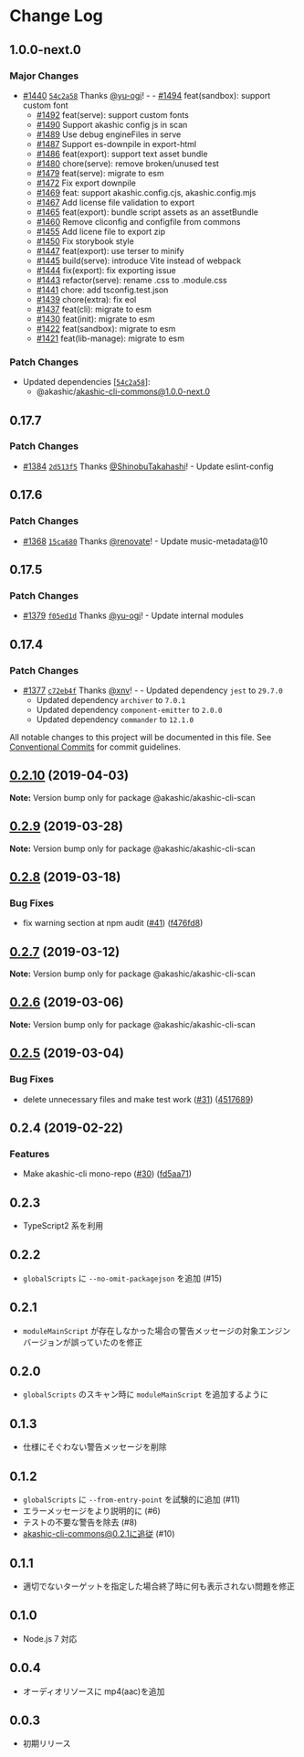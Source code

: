 # Change Log

## 1.0.0-next.0

### Major Changes

- [#1440](https://github.com/akashic-games/akashic-cli/pull/1440) [`54c2a58`](https://github.com/akashic-games/akashic-cli/commit/54c2a5836194fc7f74a2c2ef869ccfa47a044765) Thanks [@yu-ogi](https://github.com/yu-ogi)! - - [#1494](https://github.com/akashic-games/akashic-cli/pull/1494) feat(sandbox): support custom font
  - [#1492](https://github.com/akashic-games/akashic-cli/pull/1492) feat(serve): support custom fonts
  - [#1490](https://github.com/akashic-games/akashic-cli/pull/1490) Support akashic config js in scan
  - [#1489](https://github.com/akashic-games/akashic-cli/pull/1489) Use debug engineFiles in serve
  - [#1487](https://github.com/akashic-games/akashic-cli/pull/1487) Support es-downpile in export-html
  - [#1486](https://github.com/akashic-games/akashic-cli/pull/1486) feat(export): support text asset bundle
  - [#1480](https://github.com/akashic-games/akashic-cli/pull/1480) chore(serve): remove broken/unused test
  - [#1479](https://github.com/akashic-games/akashic-cli/pull/1479) feat(serve): migrate to esm
  - [#1472](https://github.com/akashic-games/akashic-cli/pull/1472) Fix export downpile
  - [#1469](https://github.com/akashic-games/akashic-cli/pull/1469) feat: support akashic.config.cjs, akashic.config.mjs
  - [#1467](https://github.com/akashic-games/akashic-cli/pull/1467) Add license file validation to export
  - [#1465](https://github.com/akashic-games/akashic-cli/pull/1465) feat(export): bundle script assets as an assetBundle
  - [#1460](https://github.com/akashic-games/akashic-cli/pull/1460) Remove cliconfig and configfile from commons
  - [#1455](https://github.com/akashic-games/akashic-cli/pull/1455) Add licene file to export zip
  - [#1450](https://github.com/akashic-games/akashic-cli/pull/1450) Fix storybook style
  - [#1447](https://github.com/akashic-games/akashic-cli/pull/1447) feat(export): use terser to minify
  - [#1445](https://github.com/akashic-games/akashic-cli/pull/1445) build(serve): introduce Vite instead of webpack
  - [#1444](https://github.com/akashic-games/akashic-cli/pull/1444) fix(export): fix exporting issue
  - [#1443](https://github.com/akashic-games/akashic-cli/pull/1443) refactor(serve): rename .css to .module.css
  - [#1441](https://github.com/akashic-games/akashic-cli/pull/1441) chore: add tsconfig.test.json
  - [#1439](https://github.com/akashic-games/akashic-cli/pull/1439) chore(extra): fix eol
  - [#1437](https://github.com/akashic-games/akashic-cli/pull/1437) feat(cli): migrate to esm
  - [#1430](https://github.com/akashic-games/akashic-cli/pull/1430) feat(init): migrate to esm
  - [#1422](https://github.com/akashic-games/akashic-cli/pull/1422) feat(sandbox): migrate to esm
  - [#1421](https://github.com/akashic-games/akashic-cli/pull/1421) feat(lib-manage): migrate to esm

### Patch Changes

- Updated dependencies [[`54c2a58`](https://github.com/akashic-games/akashic-cli/commit/54c2a5836194fc7f74a2c2ef869ccfa47a044765)]:
  - @akashic/akashic-cli-commons@1.0.0-next.0

## 0.17.7

### Patch Changes

- [#1384](https://github.com/akashic-games/akashic-cli/pull/1384) [`2d513f5`](https://github.com/akashic-games/akashic-cli/commit/2d513f5140544aca31be44a611effa2387e2e024) Thanks [@ShinobuTakahashi](https://github.com/ShinobuTakahashi)! - Update eslint-config

## 0.17.6

### Patch Changes

- [#1368](https://github.com/akashic-games/akashic-cli/pull/1368) [`15ca680`](https://github.com/akashic-games/akashic-cli/commit/15ca68051da2c979ed4962baf5f20632f4702e27) Thanks [@renovate](https://github.com/apps/renovate)! - Update music-metadata@10

## 0.17.5

### Patch Changes

- [#1379](https://github.com/akashic-games/akashic-cli/pull/1379) [`f05ed1d`](https://github.com/akashic-games/akashic-cli/commit/f05ed1da2a204f816f446d8f57b83011aea8f05b) Thanks [@yu-ogi](https://github.com/yu-ogi)! - Update internal modules

## 0.17.4

### Patch Changes

- [#1377](https://github.com/akashic-games/akashic-cli/pull/1377) [`c72eb4f`](https://github.com/akashic-games/akashic-cli/commit/c72eb4fada26352acec1fe31900551a03cd16cbd) Thanks [@xnv](https://github.com/xnv)! - - Updated dependency `jest` to `29.7.0`
  - Updated dependency `archiver` to `7.0.1`
  - Updated dependency `component-emitter` to `2.0.0`
  - Updated dependency `commander` to `12.1.0`

All notable changes to this project will be documented in this file.
See [Conventional Commits](https://conventionalcommits.org) for commit guidelines.

## [0.2.10](https://github-com-akashic-cli/akashic-games/akashic-cli/compare/@akashic/akashic-cli-scan@0.2.9...@akashic/akashic-cli-scan@0.2.10) (2019-04-03)

**Note:** Version bump only for package @akashic/akashic-cli-scan

## [0.2.9](https://github-com-akashic-cli/akashic-games/akashic-cli/compare/@akashic/akashic-cli-scan@0.2.8...@akashic/akashic-cli-scan@0.2.9) (2019-03-28)

**Note:** Version bump only for package @akashic/akashic-cli-scan

## [0.2.8](https://github-com-akashic-cli/akashic-games/akashic-cli/compare/@akashic/akashic-cli-scan@0.2.7...@akashic/akashic-cli-scan@0.2.8) (2019-03-18)

### Bug Fixes

- fix warning section at npm audit ([#41](https://github-com-akashic-cli/akashic-games/akashic-cli/issues/41)) ([f476fd8](https://github-com-akashic-cli/akashic-games/akashic-cli/commit/f476fd8))

## [0.2.7](https://github-com-akashic-cli/akashic-games/akashic-cli/compare/@akashic/akashic-cli-scan@0.2.6...@akashic/akashic-cli-scan@0.2.7) (2019-03-12)

**Note:** Version bump only for package @akashic/akashic-cli-scan

## [0.2.6](https://github-com-akashic-cli/akashic-games/akashic-cli/compare/@akashic/akashic-cli-scan@0.2.5...@akashic/akashic-cli-scan@0.2.6) (2019-03-06)

**Note:** Version bump only for package @akashic/akashic-cli-scan

## [0.2.5](https://github-com-akashic-cli/akashic-games/akashic-cli/compare/@akashic/akashic-cli-scan@0.2.4...@akashic/akashic-cli-scan@0.2.5) (2019-03-04)

### Bug Fixes

- delete unnecessary files and make test work ([#31](https://github-com-akashic-cli/akashic-games/akashic-cli/issues/31)) ([4517689](https://github-com-akashic-cli/akashic-games/akashic-cli/commit/4517689))

## 0.2.4 (2019-02-22)

### Features

- Make akashic-cli mono-repo ([#30](https://github-com-akashic-cli/akashic-games/akashic-cli/issues/30)) ([fd5aa71](https://github-com-akashic-cli/akashic-games/akashic-cli/commit/fd5aa71))

## 0.2.3

- TypeScript2 系を利用

## 0.2.2

- `globalScripts` に `--no-omit-packagejson` を追加 (#15)

## 0.2.1

- `moduleMainScript` が存在しなかった場合の警告メッセージの対象エンジンバージョンが誤っていたのを修正

## 0.2.0

- `globalScripts` のスキャン時に `moduleMainScript` を追加するように

## 0.1.3

- 仕様にそぐわない警告メッセージを削除

## 0.1.2

- `globalScripts` に `--from-entry-point` を試験的に追加 (#11)
- エラーメッセージをより説明的に (#6)
- テストの不要な警告を除去 (#8)
- akashic-cli-commons@0.2.1に追従 (#10)

## 0.1.1

- 適切でないターゲットを指定した場合終了時に何も表示されない問題を修正

## 0.1.0

- Node.js 7 対応

## 0.0.4

- オーディオリソースに mp4(aac)を追加

## 0.0.3

- 初期リリース
